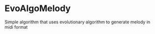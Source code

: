# EvoAlgoMelody
Simple algorithm that uses evolutionary algorithm to generate melody in midi format
